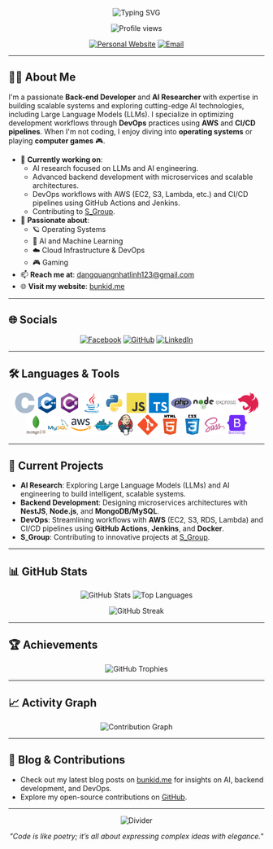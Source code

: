 <!-- Nhat Linh's GitHub README -->
<!-- Feel free to edit text, links, or add new sections. Ensure image URLs and badges remain valid. -->

<p align="center">
  <img src="https://readme-typing-svg.demolab.com?font=Fira+Code&pause=1000&color=00FF88&center=true&vCenter=true&width=435&lines=Hello,+I'm+Nhat+Linh!;Back-end+Developer+%26+AI+Enthusiast" alt="Typing SVG" />
</p>

<p align="center">
  <img src="https://komarev.com/ghpvc/?username=levidang306&style=flat-square&color=blue" alt="Profile views" />
</p>

<p align="center">
  <a href="http://bunkid.me/"><img src="https://img.shields.io/badge/Personal_Website-1E1E1E?style=for-the-badge&logo=web&logoColor=white" alt="Personal Website" /></a>
  <a href="mailto:dangquangnhatlinh123@gmail.com"><img src="https://img.shields.io/badge/Email-dangquangnhatlinh123%40gmail.com-red?style=for-the-badge&logo=gmail&logoColor=white" alt="Email" /></a>
</p>

---

## 👨‍💻 About Me

I'm a passionate **Back-end Developer** and **AI Researcher** with expertise in building scalable systems and exploring cutting-edge AI technologies, including Large Language Models (LLMs). I specialize in optimizing development workflows through **DevOps** practices using **AWS** and **CI/CD pipelines**. When I'm not coding, I enjoy diving into **operating systems** or playing **computer games** 🎮.

- 🔭 **Currently working on**: 
  - AI research focused on LLMs and AI engineering. <!-- Add specific AI projects or repos here -->
  - Advanced backend development with microservices and scalable architectures. <!-- Add specific backend projects -->
  - DevOps workflows with AWS (EC2, S3, Lambda, etc.) and CI/CD pipelines using GitHub Actions and Jenkins. <!-- Add specific DevOps projects -->
  - Contributing to [S_Group](https://www.facebook.com/sgroupvn.org).
- 🌟 **Passionate about**:
  - 🪐 Operating Systems
  - 🤖 AI and Machine Learning
  - ☁️ Cloud Infrastructure & DevOps
  - 🎮 Gaming
- 📫 **Reach me at**: [dangquangnhatlinh123@gmail.com](mailto:dangquangnhatlinh123@gmail.com)
- 🌐 **Visit my website**: [bunkid.me](http://bunkid.me/)

---

## 🌐 Socials

<!-- Update the LinkedIn URL with your actual profile -->
<p align="center">
  <a href="https://www.facebook.com/bunkid.linh/"><img src="https://img.shields.io/badge/Facebook-1877F2?style=for-the-badge&logo=facebook&logoColor=white" alt="Facebook" /></a>
  <a href="https://github.com/levidang306"><img src="https://img.shields.io/badge/GitHub-181717?style=for-the-badge&logo=github&logoColor=white" alt="GitHub" /></a>
  <a href="https://www.linkedin.com/in/nhat-linh-dang/"><img src="https://img.shields.io/badge/LinkedIn-0A66C2?style=for-the-badge&logo=linkedin&logoColor=white" alt="LinkedIn" /></a>
</p>

---

## 🛠️ Languages & Tools

<!-- Add or remove icons by updating the links. Find more at https://github.com/devicons/devicon -->
<p align="center">
  <a href="https://www.cprogramming.com/"><img src="https://raw.githubusercontent.com/devicons/devicon/master/icons/c/c-original.svg" alt="C" width="40" height="40"/></a>
  <a href="https://www.w3schools.com/cpp/"><img src="https://raw.githubusercontent.com/devicons/devicon/master/icons/cplusplus/cplusplus-original.svg" alt="C++" width="40" height="40"/></a>
  <a href="https://www.w3schools.com/cs/"><img src="https://raw.githubusercontent.com/devicons/devicon/master/icons/csharp/csharp-original.svg" alt="C#" width="40" height="40"/></a>
  <a href="https://www.java.com"><img src="https://raw.githubusercontent.com/devicons/devicon/master/icons/java/java-original.svg" alt="Java" width="40" height="40"/></a>
  <a href="https://www.python.org"><img src="https://raw.githubusercontent.com/devicons/devicon/master/icons/python/python-original.svg" alt="Python" width="40" height="40"/></a>
  <a href="https://developer.mozilla.org/en-US/docs/Web/JavaScript"><img src="https://raw.githubusercontent.com/devicons/devicon/master/icons/javascript/javascript-original.svg" alt="JavaScript" width="40" height="40"/></a>
  <a href="https://www.typescriptlang.org/"><img src="https://raw.githubusercontent.com/devicons/devicon/master/icons/typescript/typescript-original.svg" alt="TypeScript" width="40" height="40"/></a>
  <a href="https://www.php.net"><img src="https://raw.githubusercontent.com/devicons/devicon/master/icons/php/php-original.svg" alt="PHP" width="40" height="40"/></a>
  <a href="https://nodejs.org"><img src="https://raw.githubusercontent.com/devicons/devicon/master/icons/nodejs/nodejs-original-wordmark.svg" alt="Node.js" width="40" height="40"/></a>
  <a href="https://expressjs.com"><img src="https://raw.githubusercontent.com/devicons/devicon/master/icons/express/express-original-wordmark.svg" alt="Express" width="40" height="40"/></a>
  <a href="https://nestjs.com/"><img src="https://raw.githubusercontent.com/devicons/devicon/master/icons/nestjs/nestjs-plain.svg" alt="NestJS" width="40" height="40"/></a>
  <a href="https://www.mongodb.com/"><img src="https://raw.githubusercontent.com/devicons/devicon/master/icons/mongodb/mongodb-original-wordmark.svg" alt="MongoDB" width="40" height="40"/></a>
  <a href="https://www.mysql.com/"><img src="https://raw.githubusercontent.com/devicons/devicon/master/icons/mysql/mysql-original-wordmark.svg" alt="MySQL" width="40" height="40"/></a>
  <a href="https://aws.amazon.com/"><img src="https://raw.githubusercontent.com/devicons/devicon/master/icons/amazonwebservices/amazonwebservices-original.svg" alt="AWS" width="40" height="40"/></a>
  <a href="https://www.docker.com/"><img src="https://raw.githubusercontent.com/devicons/devicon/master/icons/docker/docker-original.svg" alt="Docker" width="40" height="40"/></a>
  <a href="https://www.jenkins.io/"><img src="https://raw.githubusercontent.com/devicons/devicon/master/icons/jenkins/jenkins-original.svg" alt="Jenkins" width="40" height="40"/></a>
  <a href="https://git-scm.com/"><img src="https://raw.githubusercontent.com/devicons/devicon/master/icons/git/git-original.svg" alt="Git" width="40" height="40"/></a>
  <a href="https://www.w3.org/html/"><img src="https://raw.githubusercontent.com/devicons/devicon/master/icons/html5/html5-original-wordmark.svg" alt="HTML5" width="40" height="40"/></a>
  <a href="https://www.w3schools.com/css/"><img src="https://raw.githubusercontent.com/devicons/devicon/master/icons/css3/css3-original-wordmark.svg" alt="CSS3" width="40" height="40"/></a>
  <a href="https://sass-lang.com"><img src="https://raw.githubusercontent.com/devicons/devicon/master/icons/sass/sass-original.svg" alt="SASS" width="40" height="40"/></a>
  <a href="https://getbootstrap.com"><img src="https://raw.githubusercontent.com/devicons/devicon/master/icons/bootstrap/bootstrap-plain-wordmark.svg" alt="Bootstrap" width="40" height="40"/></a>
</p>

---

## 🚀 Current Projects

<!-- Add specific project details or GitHub repo links -->
- **AI Research**: Exploring Large Language Models (LLMs) and AI engineering to build intelligent, scalable systems.
- **Backend Development**: Designing microservices architectures with **NestJS**, **Node.js**, and **MongoDB/MySQL**.
- **DevOps**: Streamlining workflows with **AWS** (EC2, S3, RDS, Lambda) and CI/CD pipelines using **GitHub Actions**, **Jenkins**, and **Docker**.
- **S_Group**: Contributing to innovative projects at [S_Group](https://www.facebook.com/sgroupvn.org). <!-- Add specific contributions if applicable -->

---

## 📊 GitHub Stats

<!-- Update themes (e.g., gruvbox, dracula, tokyonight) or other parameters as needed -->
<p align="center">
  <img src="https://github-readme-stats.vercel.app/api?username=levidang306&show_icons=true&theme=gruvbox&hide_border=true" alt="GitHub Stats" width="400" />
  <img src="https://github-readme-stats.vercel.app/api/top-langs/?username=levidang306&layout=compact&theme=gruvbox&hide_border=true" alt="Top Languages" width="350" />
</p>

<p align="center">
  <img src="https://github-readme-streak-stats.herokuapp.com/?user=levidang306&theme=gruvbox&hide_border=true" alt="GitHub Streak" width="500" />
</p>

---

## 🏆 Achievements

<!-- Customize theme or add/remove trophies -->
<p align="center">
  <img src="https://github-profile-trophy.vercel.app/?username=levidang306&theme=onedark&no-frame=true&margin-w=10" alt="GitHub Trophies" />
</p>

---

## 📈 Activity Graph

<!-- Change theme (e.g., dracula, github-dark) or adjust parameters -->
<p align="center">
  <img src="https://activity-graph.herokuapp.com/graph?username=levidang306&theme=dracula&hide_border=true" alt="Contribution Graph" width="700" />
</p>

---

## 📝 Blog & Contributions

<!-- Add specific blog posts or contribution links -->
- Check out my latest blog posts on [bunkid.me](http://bunkid.me/) for insights on AI, backend development, and DevOps.
- Explore my open-source contributions on [GitHub](https://github.com/levidang306).

---

<p align="center">
  <img src="https://user-images.githubusercontent.com/73097560/115834477-dbab4500-a447-11eb-908a-139a6edaec5c.gif" alt="Divider" />
</p>

<p align="center">
  <i>"Code is like poetry; it’s all about expressing complex ideas with elegance."</i>
</p>

<!-- End of README -->
